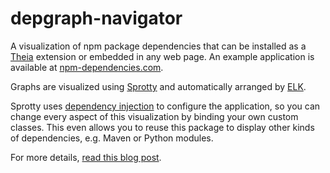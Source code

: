 # depgraph-navigator

A visualization of npm package dependencies that can be installed as a [Theia](https://www.theia-ide.org) extension or embedded in any web page. An example application is available at [npm-dependencies.com](http://npm-dependencies.com/).

Graphs are visualized using [Sprotty](https://www.npmjs.com/package/sprotty) and automatically arranged by [ELK](https://www.npmjs.com/package/elkjs).

Sprotty uses [dependency injection](https://www.npmjs.com/package/inversify) to configure the application, so you can change every aspect of this visualization by binding your own custom classes. This even allows you to reuse this package to display other kinds of dependencies, e.g. Maven or Python modules.

For more details, [read this blog post](http://typefox.io/visualizing-npm-package-dependencies-with-sprotty).
